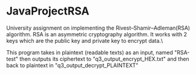 # JavaProjectRSA
University assignment on implementing the Rivest–Shamir–Adleman(RSA) algorithm.
RSA is an asymmetric cryptography algorithm. It works with 2 keys which are the public key and private key to encrypt data.\

This program takes in plaintext (readable texts) as an input, named "RSA-test" then outputs its ciphertext to "q3_output_encrypt_HEX.txt" and then back to plaintext in "q3_output_decrypt_PLAINTEXT"
